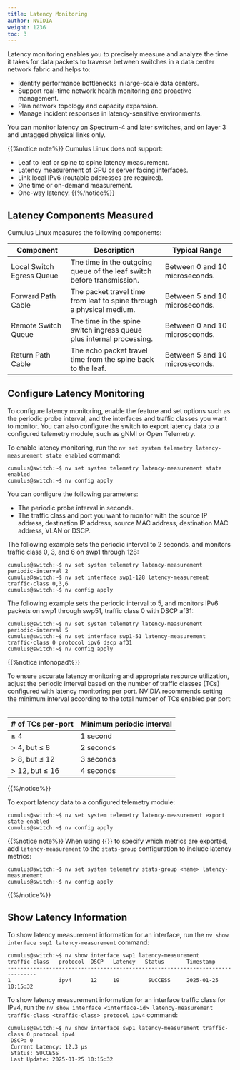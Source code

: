 ```yaml
---
title: Latency Monitoring
author: NVIDIA
weight: 1236
toc: 3
---
```

Latency monitoring enables you to precisely measure and analyze the time it takes for data packets to traverse between switches in a data center network fabric and helps to:
- Identify performance bottlenecks in large-scale data centers.
- Support real-time network health monitoring and proactive management.
- Plan network topology and capacity expansion.
- Manage incident responses in latency-sensitive environments.

You can monitor latency on Spectrum-4 and later switches, and on layer 3 and untagged physical links only.

{{%notice note%}}
Cumulus Linux does not support:
- Leaf to leaf or spine to spine latency measurement.
- Latency measurement of GPU or server facing interfaces.
- Link local IPv6 (routable addresses are required).
- One time or on-demand measurement.
- One-way latency.
{{%/notice%}}

## Latency Components Measured

Cumulus Linux measures the following components:

| Component | Description | Typical Range  |
| ------------- | -------------- | --------------- |
| Local Switch Egress Queue | The time in the outgoing queue of the leaf switch before transmission. | Between 0 and 10 microseconds. |
| Forward Path Cable  | The packet travel time from leaf to spine through a physical medium. | Between 5 and 10 microseconds. |
| Remote Switch Queue | The time in the spine switch ingress queue plus internal processing. | Between 0 and 10 microseconds. |
| Return Path Cable | The echo packet travel time from the spine back to the leaf.| Between 5 and 10 microseconds. |

## Configure Latency Monitoring

To configure latency monitoring, enable the feature and set options such as the periodic probe interval, and the interfaces and traffic classes you want to monitor. You can also configure the switch to export latency data to a configured telemetry module, such as gNMI or Open Telemetry.

To enable latency monitoring, run the `nv set system telemetry latency-measurement state enabled` command:

```
cumulus@switch:~$ nv set system telemetry latency-measurement state enabled
cumulus@switch:~$ nv config apply
```

You can configure the following parameters:
- The periodic probe interval in seconds.
- The traffic class and port you want to monitor with the source IP address, destination IP address, source MAC address, destination MAC address, VLAN or DSCP.

The following example sets the periodic interval to 2 seconds, and monitors traffic class 0, 3, and 6 on swp1 through 128:

```
cumulus@switch:~$ nv set system telemetry latency-measurement periodic-interval 2 
cumulus@switch:~$ nv set interface swp1-128 latency-measurement traffic-class 0,3,6
cumulus@switch:~$ nv config apply
```

The following example sets the periodic interval to 5, and monitors IPv6 packets on swp1 through swp51, traffic class 0 with DSCP af31:

```
cumulus@switch:~$ nv set system telemetry latency-measurement periodic-interval 5
cumulus@switch:~$ nv set interface swp1-51 latency-measurement traffic-class 0 protocol ipv6 dscp af31
cumulus@switch:~$ nv config apply
```

{{%notice infonopad%}}

To ensure accurate latency monitoring and appropriate resource utilization, adjust the periodic interval based on the number of traffic classes (TCs) configured with latency monitoring per port. NVIDIA recommends setting the minimum interval according to the total number of TCs enabled per port:<br><br>


| # of TCs per-port | Minimum periodic interval |
| ------- | ----------- |
| ≤ 4 | 1 second |
| > 4, but ≤ 8 | 2 seconds |
| > 8, but ≤ 12 | 3 seconds |
| > 12, but ≤ 16 | 4 seconds |

{{%/notice%}}

To export latency data to a configured telemetry module:

```
cumulus@switch:~$ nv set system telemetry latency-measurement export state enabled 
cumulus@switch:~$ nv config apply
```

{{%notice note%}}
When using {{<link url="Open-Telemetry-Export/#customize-export" text="statistic groups">}} to specify which metrics are exported, add `latency-measurement` to the `stats-group` configuration to include latency metrics:

```
cumulus@switch:~$ nv set system telemetry stats-group <name> latency-measurement
cumulus@switch:~$ nv config apply
```
{{%/notice%}}

## Show Latency Information

To show latency measurement information for an interface, run the `nv show interface swp1 latency-measurement` command:

```
cumulus@switch:~$ nv show interface swp1 latency-measurement
traffic-class   protocol  DSCP   Latency   Status       Timestamp 
------------------------------------------------------------------------------- 
1               ipv4      12     19         SUCCESS     2025-01-25 10:15:32 
```

To show latency measurement information for an interface traffic class for IPv4, run the `nv show interface <interface-id> latency-measurement traffic-class <traffic-class> protocol ipv4` command:

```
cumulus@switch:~$ nv show interface swp1 latency-measurement traffic-class 0 protocol ipv4 
 DSCP: 0 
 Current Latency: 12.3 μs 
 Status: SUCCESS 
 Last Update: 2025-01-25 10:15:32 
```
